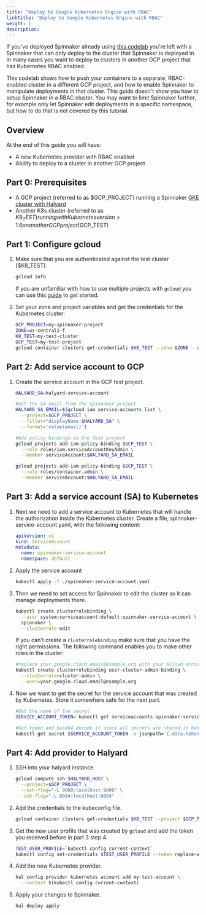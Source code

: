 ```yaml
---
title: "Deploy to Google Kubernetes Engine with RBAC"
linkTitle: "Deploy to Google Kubernetes Engine with RBAC"
weight: 1
description: 
---
```




If you've deployed Spinnaker already using [this
codelab](/docs/setup/quickstart/halyard-gke) you're left with a Spinnaker that can only deploy to the cluster that Spinnaker is deployed in.
In many cases you want to deploy to clusters in another GCP project that has Kubernetes RBAC enabled.

This codelab shows how to push your containers to a separate, RBAC-enabled cluster in a different GCP project, and how to enable Spinnaker to manipulate deployments in that cluster.
This guide doesn't show you how to setup Spinnaker in a RBAC cluster.
You may want to limit Spinnaker further, for example only let Spinnaker edit deployments in a specific namespace, but how to do that is not covered by this tutorial.

## Overview

At the end of this guide you will have:

* A new Kubernetes provider with RBAC enabled
* Ability to deploy to a cluster in another GCP project

## Part 0: Prerequisites

* A GCP project (referred to as $GCP_PROJECT) running a Spinnaker [GKE cluster with Halyard](/docs/setup/quickstart/halyard-gke/)
* Another K8s cluster (referred to as $K8_TEST) running with Kubernetes version > 1.6 on another GCP project ($GCP_TEST)

## Part 1: Configure gcloud

1. Make sure that you are authenticated against the test cluster ($K8_TEST). 

   ```bash
   gcloud info
   ```

   If you are unfamiliar with how to use multiple projects with ```gcloud``` you can use this [guide](https://cloud.google.com/sdk/docs/managing-configurations) to get started.

2. Set your zone and project variables and get the credentials for the Kubernetes cluster:

   ```bash
   GCP_PROJECT=my-spinnaker-project
   ZONE=us-central1-f
   K8_TEST=my-test-cluster
   GCP_TEST=my-test-project
   gcloud container clusters get-credentials $K8_TEST --zone $ZONE --project $GCP_TEST
   ```

## Part 2: Add service account to GCP

1. Create the service account in the GCP test project.

   ```bash
   HALYARD_SA=halyard-service-account

   #Get the SA email from the Spinnaker project
   HALYARD_SA_EMAIL=$(gcloud iam service-accounts list \
     --project=$GCP_PROJECT \
     --filter="displayName:$HALYARD_SA" \
     --format='value(email)')

   #Add policy bindings in the Test project
   gcloud projects add-iam-policy-binding $GCP_TEST \
     --role roles/iam.serviceAccountKeyAdmin \
     --member serviceAccount:$HALYARD_SA_EMAIL

   gcloud projects add-iam-policy-binding $GCP_TEST \
     --role roles/container.admin \
     --member serviceAccount:$HALYARD_SA_EMAIL
   ``` 

## Part 3: Add a service account (SA) to Kubernetes

1. Next we need to add a service account to Kubernetes that will handle the authorization inside the Kubernetes cluster.
   Create a file, spinnaker-service-account.yaml, with the following content:

   ```yaml
   apiVersion: v1
   kind: ServiceAccount
   metadata:
     name: spinnaker-service-account
     namespace: default
   ```

2. Apply the service account

   ```bash
   kubectl apply -f ./spinnaker-service-account.yaml
   ```

3. Then we need to set access for Spinnaker to edit the cluster so it can manage deployments there.

   ```bash
   kubectl create clusterrolebinding \
     --user system:serviceaccount:default:spinnaker-service-account \
     spinnaker \
     --clusterrole edit
   ```
    
   If you can't create a ```clusterrolebinding``` make sure that you have the right permissions.
   The following command enables you to make other roles in the cluster:

   ```bash
   #replace your.google.cloud.email@example.org with your Gcloud account
   kubectl create clusterrolebinding user-cluster-admin-binding \
     --clusterrole=cluster-admin \
     --user=your.google.cloud.email@example.org
   ```
      
4. Now we want to get the secret for the service account that was created by Kubernetes. 
   Store it somewhere safe for the next part.

   ```bash
   #Get the name of the secret
   SERVICE_ACCOUNT_TOKEN=`kubectl get serviceaccounts spinnaker-service-account -o jsonpath='{.secrets[0].name}'`

   #Get token and base64 decode it since all secrets are stored in base64 in Kubernetes and store it somewhere safe for later use
   kubectl get secret $SERVICE_ACCOUNT_TOKEN -o jsonpath='{.data.token}' | base64 --decode
   ```

## Part 4: Add provider to Halyard

1. SSH into your halyard instance.

   ```bash
   gcloud compute ssh $HALYARD_HOST \
     --project=$GCP_PROJECT \
     --ssh-flag="-L 9000:localhost:9000" \
    --ssh-flag="-L 8084:localhost:8084"
   ```

2. Add the credentials to the kubeconfig file.

   ```bash
   gcloud container clusters get-credentials $K8_TEST --project $GCP_TEST --zone us-central1-f
   ```

3. Get the new user profile that was created by ```gcloud``` and add the token you received before in part 3 step 4.

   ```bash
   TEST_USER_PROFILE=`kubectl config current-context`
   kubectl config set-credentials $TEST_USER_PROFILE --token replace-with-your-token-here
   ```

4. Add the new Kubernetes provider.

   ```bash
   hal config provider kubernetes account add my-test-account \
     --context $(kubectl config current-context)
   ```

5. Apply your changes to Spinnaker.

   ```bash
   hal deploy apply
   ```
